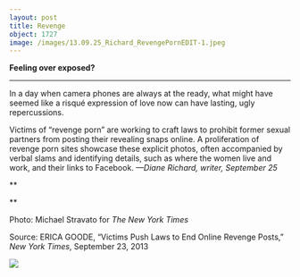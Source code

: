 ```yaml
---
layout: post
title: Revenge
object: 1727
image: /images/13.09.25_Richard_RevengePornEDIT-1.jpeg
---
```

**Feeling over exposed?**

****

In a day when camera phones are always at the ready, what might have seemed like a risqué expression of love now can have lasting, ugly repercussions.

Victims of “revenge porn” are working to craft laws to prohibit former sexual partners from posting their revealing snaps online. A proliferation of revenge porn sites showcase these explicit photos, often accompanied by verbal slams and identifying details, such as where the women live and work, and their links to Facebook. *—Diane Richard, writer, September 25*

**

**

Photo: Michael Stravato for *The New York Times* 

Source: ERICA GOODE, “Victims Push Laws to End Online Revenge Posts,” *New York Times*, September 23, 2013 

![]({{siteurl.base}}/images/13.09.25_Richard_RevengePornEDIT-1.jpeg)
